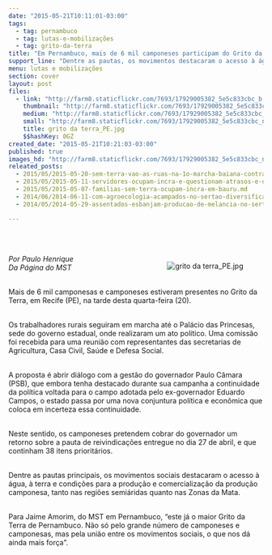 ```yaml
---
date: "2015-05-21T10:11:01-03:00"
tags:
  - tag: pernambuco
  - tag: lutas-e-mobilizações
  - tag: grito-da-terra
title: "Em Pernambuco, mais de 6 mil camponeses participam do Grito da Terra"
support_line: "Dentre as pautas, os movimentos destacaram o acesso à água, à terra e condições para a produção e comercialização da produção camponesa."
menu: lutas e mobilizações
section: cover
layout: post
files:
  - link: "http://farm8.staticflickr.com/7693/17929005382_5e5c833cbc_b.jpg"
    thumbnail: "http://farm8.staticflickr.com/7693/17929005382_5e5c833cbc_t.jpg"
    medium: "http://farm8.staticflickr.com/7693/17929005382_5e5c833cbc_z.jpg"
    small: "http://farm8.staticflickr.com/7693/17929005382_5e5c833cbc_n.jpg"
    title: grito da terra_PE.jpg
    $$hashKey: 0GZ
created_date: "2015-05-21T10:21:03-03:00"
published: true
images_hd: "http://farm8.staticflickr.com/7693/17929005382_5e5c833cbc_n.jpg"
releated_posts:
  - 2015/05/2015-05-20-sem-terra-vao-as-ruas-na-1o-marcha-baiana-contra-lgbtfobia.md
  - 2015/05/2015-05-11-servidores-ocupam-incra-e-questionam-atrasos-e-debilidades-na-politica-do-orgao.md
  - 2015/05/2015-05-07-familias-sem-terra-ocupam-incra-em-bauru.md
  - 2014/06/2014-06-11-com-agroecologia-acampados-no-sertao-diversificam-producao-de-alimentos.md
  - 2014/05/2014-05-29-assentados-esbanjam-producao-de-melancia-no-sertao-de-pernambuco.md

---
```

<p><br />
&nbsp;</p>

<figure class="image" style="float:right"><img alt="grito da terra_PE.jpg" src="http://farm8.staticflickr.com/7693/17929005382_5e5c833cbc_b.jpg" />
<figcaption></figcaption>
</figure>

<p><em>Por Paulo Henrique<br />
Da P&aacute;gina do MST</em></p>

<p><br />
Mais de 6 mil camponesas e camponeses estiveram presentes no Grito da Terra, em Recife (PE), na tarde desta quarta-feira (20).</p>

<p><br />
Os trabalhadores rurais seguiram em marcha at&eacute; o Pal&aacute;cio das Princesas, sede do governo estadual, onde realizaram um ato pol&iacute;tico. Uma comiss&atilde;o foi recebida para uma reuni&atilde;o com representantes das secretarias de Agricultura, Casa Civil, Sa&uacute;de e Defesa Social.</p>

<p><br />
A proposta &eacute; abrir di&aacute;logo com a gest&atilde;o do governador Paulo C&acirc;mara (PSB), que embora tenha destacado durante sua campanha a continuidade da pol&iacute;tica voltada para o campo adotada pelo ex-governador Eduardo Campos, o estado passa por uma nova conjuntura pol&iacute;tica e econ&ocirc;mica que coloca em incerteza essa continuidade.</p>

<p><br />
Neste sentido, os camponeses pretendem cobrar do governador um retorno sobre a pauta de reivindica&ccedil;&otilde;es entregue no dia 27 de abril, e que continham 38 itens priorit&aacute;rios.</p>

<p><br />
Dentre as pautas principais, os movimentos sociais destacaram o acesso &agrave; &aacute;gua, &agrave; terra e condi&ccedil;&otilde;es para a produ&ccedil;&atilde;o e comercializa&ccedil;&atilde;o da produ&ccedil;&atilde;o camponesa, tanto nas regi&otilde;es semi&aacute;ridas quanto nas Zonas da Mata.</p>

<p><br />
Para Jaime Amorim, do MST em Pernambuco, &ldquo;este j&aacute; o maior Grito da Terra de Pernambuco. N&atilde;o s&oacute; pelo grande n&uacute;mero de camponeses e camponesas, mas pela uni&atilde;o entre os movimentos sociais, o que nos d&aacute; ainda mais for&ccedil;a&rdquo;.</p>
